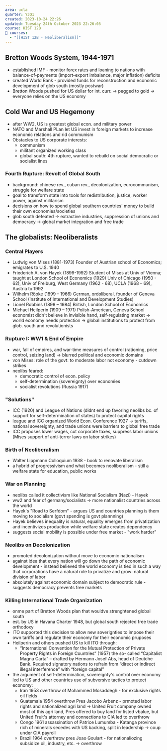 ```yaml
---
area: ucla
quarter: Y3Q1
created: 2023-10-24 22:26
updated: Tuesday 24th October 2023 22:26:05
course: HIST 12B
📕 courses:
  - "[[HIST 12B - Neoliberalism]]"
---
```

## Bretton Woods System, 1944-1971
- established IMF - monitor forex rates and loaning to nations with balance-of-payments (import-export imbalance, major inflation) deficits
- created World Bank - provided funds for reconstruction and economic development of glob south (mostly postwar)
- Bretton Woods pushed for US dollar for int. curr. -> pegged to gold -> everyone relies on the US economy
## Cold War and US Hegemony
- after WW2, US is greatest global econ. and military power
- NATO and Marshall PLan let US invest in foreign markets to increase economic relations and rid communism
- Obstacles to US corporate interests:
	- communism
	- militant organized working class
	- global south: 4th rupture, wanted to rebuild on social democratic or socialist lines
### Fourth Rupture: Revolt of Global South
- background: chinese rev., cuban rev., decolonization, eurocommunism, struggle for welfare state
- goal to transform state into tools for redistribution, justice, worker power, against militarism
- decisions on how to spend global southern countries' money to build their own economies/societies
- glob south defeated -> extractive industries, suppression of unions and democracy -> global market integration and free trade
## The globalists: Neoliberalists
### Central Players
- Ludwig von Mises (1881-1973) Founder of Austrian school of Economics; emigrates to U.S. 1940
- Friederich A. von Hayek (1899-1992) Student of Mises at Univ of Vienna; taught at London School of Economics (1929) Univ of Chicago (1950 - 62), Univ of Freiburg, West Germany (1962 - 68), UCLA (1968 – 69), Austria to 1992
- Wilhelm Röpke (1899 – 1966) German, ordoliberal, founder of Geneva School (Institute of International and Development Studies)
- Lionel Robbins (1898 – 1984) British, London School of Economics
- Michael Heilperin (1909 – 1971) Polish-American, Geneva School economist
didn't believe in invisible hand, self-regulating market -> world economy needs protection -> global institutions to protect from glob. south and revolutionists
### Rupture I: WW1 & End of Empire
- war, fall of empires, and war-time measures of control (rationing, price control,  seizing land) -> blurred political and economic domains
- von Mises: role of the govt: to moderate labor not economy - cutdown strikes
- neolibs feared:
	- democratic control of econ. policy
	- self-determination (sovereignty) over economies
	- socialist revolutions (Russia 1917)
### "Solutions"
- ICC (1920) and League of Nations (didnt end up favoring neolibs bc. of support for self-determination of states) to protect capital rights
- league and ICC organized World Econ. Conference 1927 -> tariffs, national sovereignty, and trade unions were barriers to global free trade
- ICC proposes lower wages, cut corporate taxes, suppress labor unions (Mises support of anti-terror laws on labor strikes)
### Birth of Neoliberalism
- Walter Lippmann Colloquium 1938 - book to renovate liberalism
- a hybrid of progressivism and what becomes neoliberalism - still a welfare state for education, public works
### War on Planning
- neolibs called it collectivism like National Socialism (Nazi) - Hayek
- ww2 and fear of germany/socialists -> more nationalist countries across the world
- Hayek's "Road to Serfdom" - argues US and countries planning is them moving to socialism (govt spending is govt plannning)
- Hayek believes inequality is natural, equality emerges from privatization and incentivizes production while welfare state creates dependency
- suggests social mobility is possible under free market - "work harder"
### Neolibs on Decolonization
- promoted decolonization without move to economic nationalism
- against idea that every nation will go down the path of economic development - instead believed the world economy is tied in such a way that corporations have a natural role to privatize and grow: natural division of labor
- absolutely against economic domain subject to democratic rule - suggests democracy prevents free markets
### Killing International Trade Organization
- onme part of Bretton Woods plan that wouldve strenghtened global south
- est. by US in Havana Charter 1948, but global south rejected free trade orthodoxy
- ITO supported this decision to allow new soverignties to impose their own tariffs and regulate their economy for their economic pruposes
- Heilperin and others pushed US to kill ITO through:
	- “International Convention for the Mutual Protection of Private Property Rights in Foreign Countries” (1957) the so- called “Capitalist Magna Carta” – drafted by Hermann Josef Abs, head of Deutche Bank. Required signatory nations to refrain from “direct or indirect illegal interference” with “foreign capital”
- the argument of self-determination, sovereignty's control over economy led to US and other countries use of subversive tactics to protect economy:
	- Iran 1953 overthrow of Mohammed Mosaddegh - for exclusive rights oil fields
	- Guatemala 1954 overthrow Pres Jacobo Arbenz - prmoted labor rights and nationalized agri land -> United Fruit company owned most of this agri land, Pres offered to buy land for listed vbalue, but United Fruit's attorney and connections to CIA led to overthrow
	- Congo 1961 assassination of Patrice Lumumba - Katanga province rich of minerals secedes with US backing, split in leadership -> coup under CIA payroll
	- Brazil 1964 overthrow pres Joao Goulart - for nationaliozing subsidize oil, industry, etc. -> overthrow